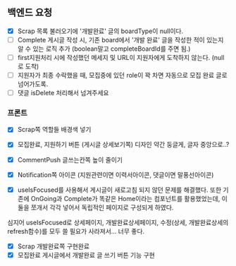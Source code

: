 ## 백엔드 요청
- [x] Scrap 목록 불러오기에 '개발완료' 글의 boardType이 null이다.
- [ ] Complete 게시글 작성 시, 기존 board에서 '개발 완료' 글을 작성한 적이 있는지 알 수 있는 로직 추가 (boolean말고 completeBoardId를 주면 됨.)
- [ ] first지원처리 시에 작성했던 메세지 및 URL이 지원자에게 도착하지 않는다. (null로 도착)
- [ ]  지원자가 최종 수락했을 때, 모집중에 있던 role이 꽉 차면 자동으로 모집 완료 글로 넘어가도록.
- [ ] 댓글 isDelete 처리해서 넘겨주세요

### 프론트
- [x] Scrap쪽 역할들 배경색 넣기
- [x] 모집완료, 지원하기 버튼 (게시글 상세보기쪽) 디자인 약간 둥글게, 글자 중앙으로..?
- [x] CommentPush 글쓰는칸쪽 높이 줄이기
- [x] Notification쪽 아이콘 (지원관련이면 이력서아이콘, 댓글이면 말풍선아이콘)

- [x] useIsFocused를 사용해서 게시글이 새로고침 되지 않던 문제를 해결했다.
또한 기존에 OnGoing과 Complete가 똑같은 Home이라는 컴포넌트를 활용했었는데, 이 둘을 쪼개서 각각 넣어서 독립적인 페이지로 구성되게 하였다.

심지어 useIsFocused로 상세페이지, 개발완료상세페이지, 수정(상세, 개발완료상세의 refresh함수)를 모두 쓸 필요가 사라져서... 너무 좋다.

- [x] Scrap 개발완료쪽 구현완료
- [x] 모집완료 게시글에서 개발완료 글 쓰기 버튼 기능 구현
